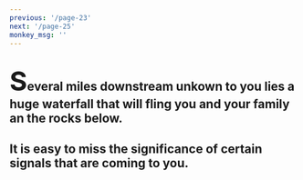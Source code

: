 ```yaml
---
previous: '/page-23'
next: '/page-25'
monkey_msg: ''
---
```


## <span style="font-size:47px;">S</span>everal miles downstream unkown to you lies a huge waterfall that will fling you and your family an the rocks below.

## It is easy to miss the significance of certain signals that are coming to you.
